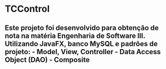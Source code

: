 <h1>TCControl</h1>
<h2>
Este projeto foi desenvolvido para obtenção de nota na matéria Engenharia de Software III.<br>
Utilizando JavaFX, banco MySQL e padrões de projeto:
    - Model, View, Controller
    - Data Access Object (DAO)
    - Composite
</h2>
